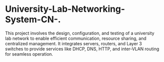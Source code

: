 # University-Lab-Networking-System-CN-.
This project involves the design, configuration, and testing of a university lab network to enable efficient communication, resource sharing, and centralized management. It integrates servers, routers, and Layer 3 switches to provide services like DHCP, DNS, HTTP, and inter-VLAN routing for seamless operation.
